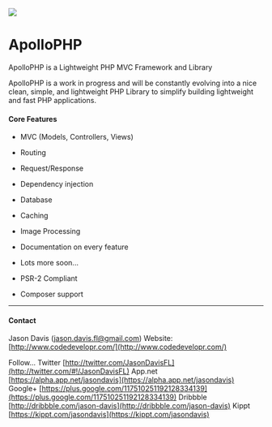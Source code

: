 ![](http://codedevelopr.com/screenshots/apollophplogo2.png)

ApolloPHP
=========

ApolloPHP is a Lightweight PHP MVC Framework and Library

ApolloPHP is a work in progress and will be constantly evolving into a nice clean, simple, and lightweight PHP Library to simplify building lightweight
and fast PHP applications.

#### Core Features ####
- MVC (Models, Controllers, Views)
- Routing
- Request/Response
- Dependency injection
- Database
- Caching
- Image Processing
- Documentation on every feature
- Lots more soon...



- PSR-2 Compliant
- Composer support



----------
#### Contact ####

Jason Davis  (jason.davis.fl@gmail.com)
Website:          [http://www.codedevelopr.com/](http://www.codedevelopr.com/)

Follow...
Twitter [http://twitter.com/JasonDavisFL](http://twitter.com/#!/JasonDavisFL)
App.net [https://alpha.app.net/jasondavis](https://alpha.app.net/jasondavis)
Google+ [https://plus.google.com/117510251192128334139](https://plus.google.com/117510251192128334139)
Dribbble [http://dribbble.com/jason-davis](http://dribbble.com/jason-davis)
Kippt [https://kippt.com/jasondavis](https://kippt.com/jasondavis)
